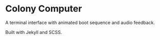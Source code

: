 # Colony Computer

A terminal interface with animated boot sequence and audio feedback.

Built with Jekyll and SCSS.